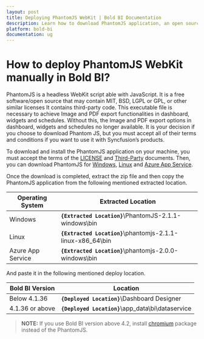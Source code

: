 ```yaml
---
layout: post
title: Deploying PhantomJS WebKit | Bold BI Documentation
description: Learn how to download PhantomJS application, an open source webkit and deploy it on your machine manually.
platform: bold-bi
documentation: ug
---
```


# How to deploy PhantomJS WebKit manually in Bold BI?
PhantomJS is a headless WebKit 	script able with JavaScript. It is a free software/open source that may contain MIT, BSD, LGPL or GPL, or other similar licenses It contains third-party code. This executable file is necessary to achieve Image and PDF export functionalities in dashboard, widgets and schedules. Without this, the Image and PDF export options in dashboard, widgets and schedules no longer available. It is your decision if you choose to download Phantom JS, but you must accept all of their terms and conditions if you want to use it with Syncfusion’s products.

To download and install the PhantomJS application on your machine, you must accept the terms of the [LICENSE](https://github.com/ariya/phantomjs/blob/master/LICENSE.BSD) and [Third-Party](https://github.com/ariya/phantomjs/blob/master/third-party.txt) documents. Then, you can download PhantomJS for [Windows](http://bitbucket.org/ariya/phantomjs/downloads/phantomjs-2.1.1-windows.zip), [Linux](https://bitbucket.org/ariya/phantomjs/downloads/phantomjs-2.1.1-linux-x86_64.tar.bz2) and [Azure App Service](http://bitbucket.org/ariya/phantomjs/downloads/phantomjs-2.0.0-windows.zip).

Once the download is completed, extract the zip file and then copy the PhantomJS application from the following mentioned extracted location.

| Operating System      | Extracted Location                                            |
|-----------------------|-----------------------------------------------                |
| Windows               | **`{Extracted Location}`**\PhantomJS-2.1.1-windows\bin        |
| Linux                 | **`{Extracted Location}`**\phantomjs-2.1.1-linux-x86_64\bin   |
| Azure App Service     | **`{Extracted Location}`**\phantomjs-2.0.0-windows\bin        |

 And paste it in the following mentioned deploy location.

| Bold BI Version           | Location                                                  |
|---------------------------|-----------------------------------------------------------|
| Below 4.1.36              | **`{Deployed Location}`**\Dashboard Designer              |
| 4.1.36 or above           | **`{Deployed Location}`**\app_data\bi\dataservice         |

> **NOTE:** If you use Bold BI version above 4.2, install [chromium](/faq/how-to-install-chromium-packages-manually/) package instead of the PhantomJS.